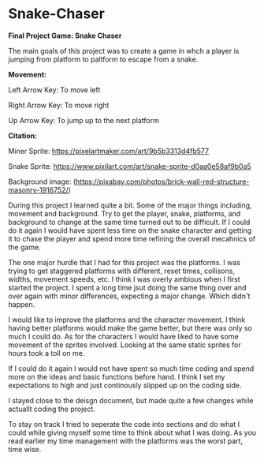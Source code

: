 # Snake-Chaser
**Final Project Game: Snake Chaser**

The main goals of this project was to create a game in whch a player is jumping from platform to paltform to escape from a snake.

**Movement:**

Left Arrow Key: To move left

Right Arrow Key: To move right

Up Arrow Key: To jump up to the next platform
      
**Citation:**

Miner Sprite: https://pixelartmaker.com/art/9b5b3313d4fb577

Snake Sprite: https://www.pixilart.com/art/snake-sprite-d0aa0e58af9b0a5

Background image: (https://pixabay.com/photos/brick-wall-red-structure-masonry-1916752/)

During this project I learned quite a bit. Some of the major things including, movement and background. Try to get the player, snake, platforms, and background to change at the same time turned out to be difficult.
If I could do it again I would have spent less time on the snake character and getting it to chase the player and spend more time refining the overall mecahnics of the game.

The one major hurdle that I had for this project was the platforms. I was trying to get staggered platforms with different, reset times, collisons, widths, movement speeds, etc. I think I was overly ambious when I first started the project. I spent a long time jsut doing the same thing over and over again with minor differences, expecting a major change. Which didn't happen.

I would like to improve the platforms and the character movement. I think having better platforms would make the game better, but there was only so much I could do. As for the characters I would have liked to have some movement of the sprites involved. Looking at the same static sprites for hours took a toll on me. 

If I could do it again I would not have spent so much time coding and spend more on the ideas and basic functions before hand. I think I set my expectations to high and just continously slipped up on the coding side.

I stayed close to the deisgn document, but made quite a few changes while actuallt coding the project.

To stay on track I tried to seperate the code into sections and do what I could while giving myself some time to think about what I was doing. As you read earlier my time management with the platforms was the worst part, time wise. 
